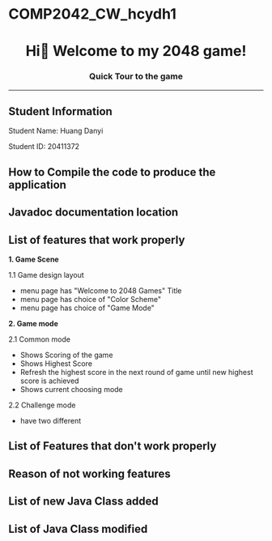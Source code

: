 # COMP2042_CW_hcydh1
<h1 align="center"> Hi👋 Welcome to my 2048 game!</h1>
<h3 align="center"> Quick Tour to the game</h3>
  
---

## Student Information
Student Name: Huang Danyi

Student ID: 20411372

## How to Compile the code to produce the application


## Javadoc documentation location


## List of features that work properly
**1. Game Scene**

1.1 Game design layout
- menu page has "Welcome to 2048 Games" Title
- menu page has choice of "Color Scheme"
- menu page has choice of "Game Mode"

**2. Game mode**

2.1 Common mode
- Shows Scoring of the game
- Shows Highest Score
- Refresh the highest score in the next round of game until new highest score is achieved
- Shows current choosing mode

2.2 Challenge mode
- have two different 

## List of Features that don't work properly


## Reason of not working features


## List of new Java Class added


## List of Java Class modified
